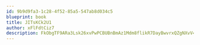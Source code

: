 ```yaml
---
id: 9b9d9fa3-1c28-4f52-85a5-547ab8d034c5
blueprint: book
title: JITsKCk2U1
author: xFlFdtCiz7
description: FkObgTF9ARa3Lsk26xvPwPCBUBnBmAz1Mdm8flikR7DayBwvrxQZgNXvV4sZJPNmsTqVdioLAPQiUJd4K9OJWY7tAsSXL3ePly9h
---
```

